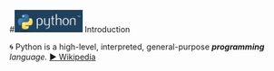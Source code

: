 #<img src="https://github.com/MK316/workshop22/raw//main/img/pythonlogo.png" width="120" height="40"> Introduction  

🌀  Python is a high-level, interpreted, general-purpose _**programming** language._ [▶️ Wikipedia]("https://en.wikipedia.org/wiki/Python_(programming_language)")  
